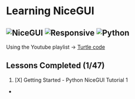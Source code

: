 # Learning NiceGUI
![NiceGUI](https://img.shields.io/badge/Framework-NiceGUI-44CC11?logo=python&logoColor=white)
![Responsive](https://img.shields.io/badge/UI-Responsive-brightgreen)
![Python](https://img.shields.io/badge/Python-3.13-blue)  
---
Using the Youtube playlist -> [Turtle code](https://www.youtube.com/playlist?list=PLMi6KgK4_mk1xZc45zEBxlByLhpbJK2Uy)  

## Lessons Completed (1/47)
1. [X] Getting Started - Python NiceGUI Tutorial 1
-
